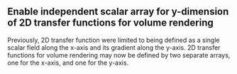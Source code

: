 ## Enable independent scalar array for y-dimension of 2D transfer functions for volume rendering

Previously, 2D transfer function were limited to being defined as a single scalar field along the x-axis and its gradient along the y-axis. 2D transfer functions for volume rendering may now be defined by two separate arrays, one for the x-axis, and one for the y-axis.
